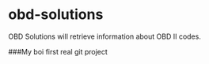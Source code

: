 # obd-solutions


OBD Solutions will retrieve information about OBD II codes. 

###My boi first real git project 

